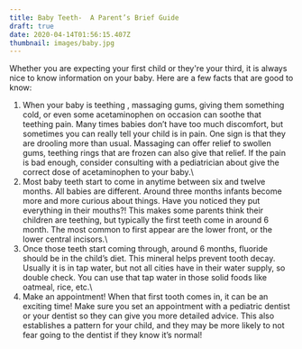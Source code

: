 ```yaml
---
title: Baby Teeth-  A Parent’s Brief Guide
draft: true
date: 2020-04-14T01:56:15.407Z
thumbnail: images/baby.jpg
---
```

Whether you are expecting your first child or they're your third, it is always nice to know information on your baby. Here are a few facts that are good to know:

1. When your baby is teething , massaging gums, giving them something cold, or even some acetaminophen on occasion can soothe that teething pain. Many times babies don’t have too much discomfort, but sometimes you can really tell your child is in pain. One sign is that they are drooling more than usual. Massaging can offer relief to swollen gums, teething rings that are frozen can also give that relief. If the pain is bad enough, consider consulting with a pediatrician about give the correct dose of acetaminophen to your baby.\
2. Most baby teeth start to come in anytime between six and twelve months. All babies are different. Around three months infants become more and more curious about things. Have you noticed they put everything in their mouths?! This makes some parents think their children are teething, but typically the first teeth come in around 6 month. The most common to first appear are the lower front, or the lower central incisors.\
3. Once those teeth start coming through, around 6 months, fluoride should be in the child’s diet. This mineral helps prevent tooth decay. Usually it is in tap water, but not all cities have in their water supply, so double check. You can use that tap water in those solid foods like oatmeal, rice, etc.\
4. Make an appointment! When that first tooth comes in, it can be an exciting time! Make sure you set an appointment with a pediatric dentist or your dentist so they can give you more detailed advice. This also establishes a pattern for your child, and they may be more likely to not fear going to the dentist if they know it’s normal!